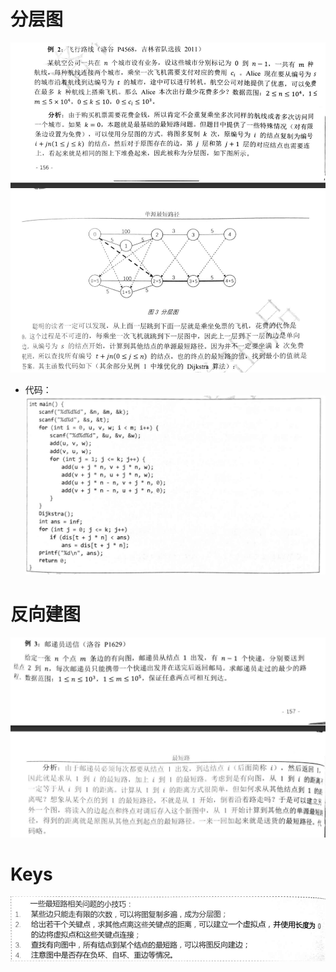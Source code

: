 # 分层图
![alt text](image-1.png)
- 代码：
  ![alt text](image-2.png)
# 反向建图
![alt text](image-3.png)
# Keys
![alt text](image-4.png)